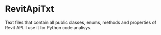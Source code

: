 # RevitApiTxt
Text files that contain all public classes, enums, methods and properties of Revit API. I use it for Python code analisys.
